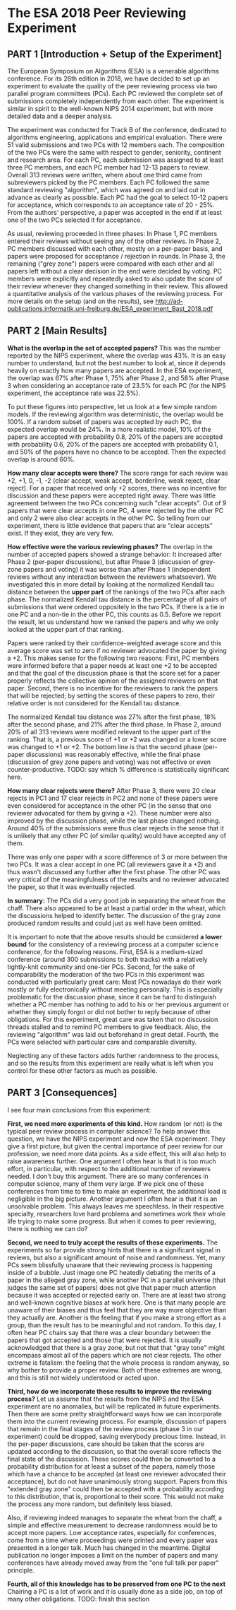 # The ESA 2018 Peer Reviewing Experiment

## PART 1 [Introduction + Setup of the Experiment]

The European Symposium on Algorithms (ESA) is a venerable algorithms conference.
For its 26th edition in 2018, we have decided to set up an experiment to evaluate the quality of the peer reviewing process via two parallel program committees (PCs).
Each PC reviewed the complete set of submissions completely independently from each other.
The experiment is similar in spirit to the well-known NIPS 2014 experiment, but with more detailed data and a deeper analysis.

The experiment was conducted for Track B of the conference, dedicated to algorithms engineering, applications and empirical evaluation.
There were 51 valid submissions and two PCs with 12 members each.
The composition of the two PCs were the same with respect to gender, seniority, continent and research area.
For each PC, each submission was assigned to at least three PC members, and each PC member had 12-13 papers to review.
Overall 313 reviews were written, where about one third came from subreviewers picked by the PC members.
Each PC followed the same standard reviewing "algorithm", which was agreed on and laid out in advance as clearly as possible.
Each PC had the goal to select 10-12 papers for acceptance, which corresponds to an acceptance rate of 20 - 25%.
From the authors' perspective, a paper was accepted in the end if at least one of the two PCs selected it for acceptance.

As usual, reviewing proceeded in three phases:
In Phase 1, PC members entered their reviews without seeing any of the other reviews.
In Phase 2, PC members discussed with each other, mostly on a per-paper basis, and papers were proposed for acceptance / rejection in rounds.
In Phase 3, the remaining ("grey zone") papers were compared with each other and all papers left without a clear decision in the end were decided by voting.
PC members were explicitly and repeatedly asked to also update the *score* of their review whenever they changed something in their review.
This allowed a quantitative analysis of the various phases of the reviewing process.
For more details on the setup (and on the results), see http://ad-publications.informatik.uni-freiburg.de/ESA_experiment_Bast_2018.pdf

## PART 2 [Main Results]

**What is the overlap in the set of accepted papers?**
This was the number reported by the NIPS experiment, where the overlap was 43%.
It is an easy number to understand, but not the best number to look at, since it depends heavily on exactly how many papers are accepted.
In the ESA experiment, the overlap was 67% after Phase 1, 75% after Phase 2, and 58% after Phase 3 when considering an acceptance rate of 23.5% for each PC
(for the NIPS experiment, the acceptance rate was 22.5%).

To put these figures into perspective, let us look at a few simple random models.
If the reviewing algorithm was deterministic, the overlap would be 100%.
If a random subset of papers was accepted by each PC, the expected overlap would be 24%.
In a more realistic model, 10% of the papers are accepted with probability 0.8, 20% of the papers are accepted with probability 0.6, 20% of the papers are accepted with probability 0.1, and 50% of the papers have no chance to be accepted.
Then the expected overlap is around 60%.

**How many clear accepts were there?**
The score range for each review was +2, +1, 0, -1, -2 (clear accept, weak accept, borderline, weak reject, clear reject).
For a paper that received only +2 scores, there was no incentive for discussion and these papers were accepted right away.
There was little agreement between the two PCs concerning such "clear accepts".
Out of 9 papers that were clear accepts in one PC, 4 were rejected by the other PC and only 2 were also clear accepts in the other PC.
So telling from our experiment, there is little evidence that papers that are "clear accepts" exist.
If they exist, they are very few.

**How effective were the various reviewing phases?**
The overlap in the number of accepted papers showed a strange behavior:
It increased after Phase 2 (per-paper discussions), but after Phase 3 (discussion of grey-zone papers and voting) it was worse than after Phase 1 (independent reviews without any interaction between the reviewers whatsoever).
We investigated this in more detail by looking at the normalized Kendall tau distance between the **upper part** of the rankings of the two PCs after each phase.
The normalized Kendall tau distance is the percentage of all pairs of submissions that were ordered oppositely in the two PCs.
If there is a tie in one PC and a non-tie in the other PC, this counts as 0.5.
Before we report the result, let us understand how we ranked the papers and why we only looked at the upper part of that ranking.

Papers were ranked by their confidence-weighted average score and this average score was set to zero if no reviewer advocated the paper by giving a +2.
This makes sense for the following two reasons:
First, PC members were informed before that a paper needs at least one +2 to be accepted
and that the goal of the discussion phase is that the score set for a paper properly reflects the collective opinion of the assigned reviewers on that paper.
Second, there is no incentive for the reviewers to rank the papers that will be rejected;
by setting the scores of these papers to zero, their relative order is not considered for the Kendall tau distance.

The normalized Kendall tau distance was 27% after the first phase, 18% after the second phase, and 21% after the third phase.
In Phase 2, around 20% of all 313 reviews were modified relevant to the upper part of the ranking.
That is, a previous score of +1 or +2 was changed or a lower score was changed to +1 or +2.
The bottom line is that the second phase (per-paper discussions) was reasonably effective,
while the final phase (discussion of grey zone papers and voting) was not effective or even counter-productive.
TODO: say which % difference is statistically significant here.

**How many clear rejects were there?**
After Phase 3, there were 20 clear rejects in PC1 and 17 clear rejects in PC2
and none of these papers were even considered for acceptance in the other PC (in the sense that one reviewer advocated for them by giving a +2).
These number were also improved by the discussion phase, while the last phase changed nothing.
Around 40% of the submissions were thus clear rejects in the sense that it is unlikely that any other PC (of similar quality) would have accepted any of them.

There was only one paper with a score difference of 3 or more between the two PCs.
It was a clear accept in one PC (all reviewers gave it a +2) and thus wasn't discussed any further after the first phase.
The other PC was very critical of the meaningfulness of the results and no reviewer advocated the paper, so that it was eventually rejected.

**In summary:**
The PCs did a very good job in separating the wheat from the chaff.
There also appeared to be at least a partial order in the wheat, which the discussions helped to identify better.
The discussion of the gray zone produced random results and could just as well have been omitted.

It is important to note that the above results should be considered **a lower bound**
for the consistency of a reviewing process at a computer science conference, for the following reasons.
First, ESA is a medium-sized conference (around 300 submissions to both tracks) with a relatively tightly-knit community and one-tier PCs.
Second, for the sake of comparability the moderation of the two PCs in this experiment was conducted with particularly great care:
Most PCs nowadays do their work mostly or fully electronically without meeting personally.
This is especially problematic for the discussion phase, since it can be hard to distinguish
whether a PC member has nothing to add to his or her previous argument or whether they simply forgot or did not bother to reply because of other obligations.
For this experiment, great care was taken that no discussion threads stalled and to remind PC members to give feedback.
Also, the reviewing "algorithm" was laid out beforehand in great detail.
Fourth, the PCs were selected with particular care and comparable diversity.

Neglecting any of these factors adds further randomness to the process,
and so the results from this experiment are really what is left when you control for these other factors as much as possible.

## PART 3 [Consequences]

I see four main conclusions from this experiment:

**First, we need more experiments of this kind.**
How random (or not) is the typical peer review process in computer science?
To help answer this question, we have the NIPS experiment and now the ESA experiment.
They give a first picture, but given the central importance of peer review for our profession, we need more data points.
As a side effect, this will also help to raise awareness further.
One argument I often hear is that it is too much effort, in particular, with respect to the additional number of reviewers needed.
I don't buy this argument.
There are so many conferences in computer science, many of them very large.
If we pick one of these conferences from time to time to make an experiment, the additional load is negligible in the big picture.
Another argument I often hear is that it is an unsolvable problem.
This always leaves me speechless.
In their respective specialty, researchers love hard problems and sometimes work their whole life trying to make some progress.
But when it comes to peer reviewing, there is nothing we can do?

**Second, we need to truly accept the results of these experiments.**
The experiments so far provide strong hints that there is a significant signal in reviews, but also a significant amount of noise and randomness.
Yet, many PCs seem blissfully unaware that their reviewing process is happening inside of a bubble.
Just image one PC heatedly debating the merits of a paper in the alleged gray zone,
while another PC in a parallel universe (that judges the same set of papers) does not give that paper much attention because it was accepted or rejected early on.
There are at least two strong and well-known cognitive biases at work here.
One is that many people are unaware of their biases and thus feel that they are way more objective than they actually are.
Another is the feeling that if you make a strong effort as a group, than the result has to be meaningful and not random.
To this day, I often hear PC chairs say that there was a clear boundary between the papers that got accepted and those that were rejected.
It is usually acknowledged that there is a gray zone, but not that that "gray tone" might encompass almost all of the papers which are not clear rejects.
The other extreme is fatalism: the feeling that the whole process is random anyway, so why bother to provide a proper review.
Both of these extremes are wrong, and this is still not widely understood or acted upon.

**Third, how do we incorporate these results to improve the reviewing process?**
Let us assume that the results from the NIPS and the ESA experiment are no anomalies, but will be replicated in future experiments.
Then there are some pretty straightforward ways how we can incorporate them into the current reviewing process.
For example, discussion of papers that remain in the final stages of the review process (phase 3 in our experiment) could be dropped, saving everybody precious time.
Instead, in the per-paper discussions, care should be taken that the scores are updated according to the discussion,
so that the overall score reflects the final state of the discussion.
These scores could then be converted to a probability distribution for at least a subset of the papers,
namely those which have a chance to be accepted (at least one reviewer advocated their acceptance), but do not have unanimously strong support.
Papers from this "extended gray zone" could then be accepted with a probability according to this distribution, that is, proportional to their score.
This would not make the process any more random, but definitely less biased.

Also, if reviewing indeed manages to separate the wheat from the chaff, a simple and effective measurement to decrease randomness would be to accept more papers.
Low acceptance rates, especially for conferences, come from a time where proceedings were printed and every paper was presented in a longer talk.
Much has changed in the meantime.
Digital publication no longer imposes a limit on the number of papers and many conferences have already moved away from the "one full talk per paper" principle.

**Fourth, all of this knowledge has to be preserved from one PC to the next**
Chairing a PC is a lot of work and it is usually done as a side job, on top of many other obligations.
TODO: finish this section




